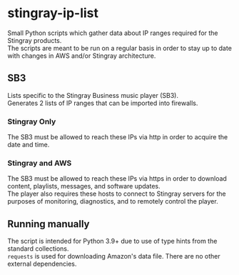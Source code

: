 # stingray-ip-list
Small Python scripts which gather data about IP ranges required for the Stingray products.<br>
The scripts are meant to be run on a regular basis in order to stay up to date with changes in AWS and/or Stingray architecture.<br>

## SB3
Lists specific to the Stingray Business music player (SB3).<br>
Generates 2 lists of IP ranges that can be imported into firewalls.

### Stingray Only
The SB3 must be allowed to reach these IPs via http in order to acquire the date and time.

### Stingray and AWS
The SB3 must be allowed to reach these IPs via https in order to download content, playlists, messages, and software updates.<br>
The player also requires these hosts to connect to Stingray servers for the purposes of monitoring, diagnostics, and to remotely control the player.

## Running manually
The script is intended for Python 3.9+ due to use of type hints from the standard collections.<br>
`requests` is used for downloading Amazon's data file. There are no other external dependencies.
